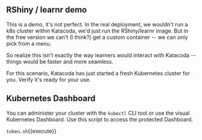 ## RShiny / learnr demo

This is a demo, it's not perfect.  In the real deployment, we wouldn't run a k8s cluster within Katacoda, we'd just run the RShiny/learnr image.  But in the free version we can't (I think?) get a custom container -- we can only pick from a menu.

So realize this isn't exactly the way learners would interact with Katacoda -- things would be faster and more seamless.

For this scenario, Katacoda has just started a fresh Kubernetes cluster for you. Verify it's ready for your use.

## Kubernetes Dashboard ##

You can administer your cluster with the `kubectl` CLI tool or use the visual Kubernetes Dashboard. Use this script to access the protected Dashboard.

`token.sh`{{execute}}
